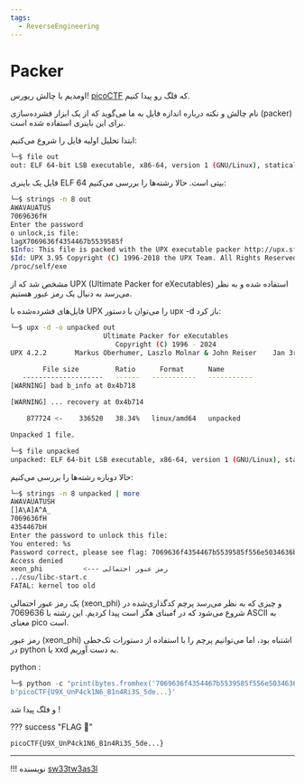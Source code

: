 ```yaml
---
tags:
  - ReverseEngineering
---
```

# Packer

 اومدیم با چالش ریورس!
 [picoCTF](https://play.picoctf.org/practice/challenge/421) 
 که فلگ رو پیدا کنیم.

نام چالش و نکته درباره اندازه فایل به ما می‌گوید که از یک ابزار فشرده‌سازی (packer) برای این باینری استفاده شده است.

ابتدا تحلیل اولیه فایل را شروع می‌کنیم:
``` sh
└─$ file out            
out: ELF 64-bit LSB executable, x86-64, version 1 (GNU/Linux), statically linked, no section header
```

فایل یک باینری ELF 64 بیتی است. حالا رشته‌ها را بررسی می‌کنیم:
``` sh
└─$ strings -n 8 out
AWAVAUATUS
7069636fH
Enter the password
o unlock,is file: 
lagX7069636f4354467b5539585f
$Info: This file is packed with the UPX executable packer http://upx.sf.net $
$Id: UPX 3.95 Copyright (C) 1996-2018 the UPX Team. All Rights Reserved. $
/proc/self/exe
```

مشخص شد که از UPX (Ultimate Packer for eXecutables) استفاده شده و به نظر می‌رسد به دنبال یک رمز عبور هستیم.

فایل‌های فشرده‌شده با UPX را می‌توان با دستور upx -d باز کرد:
``` sh
└─$ upx -d -o unpacked out   
                       Ultimate Packer for eXecutables
                          Copyright (C) 1996 - 2024
UPX 4.2.2       Markus Oberhumer, Laszlo Molnar & John Reiser    Jan 3rd 2024

        File size         Ratio      Format      Name
   --------------------   ------   -----------   -----------
[WARNING] bad b_info at 0x4b718

[WARNING] ... recovery at 0x4b714

    877724 <-    336520   38.34%   linux/amd64   unpacked

Unpacked 1 file.

└─$ file unpacked       
unpacked: ELF 64-bit LSB executable, x86-64, version 1 (GNU/Linux), statically linked, BuildID[sha1]=2e06e54daad34a6d4b0c7ef71b3e1ce17ffbf6db, for GNU/Linux 3.2.0, not stripped
```

حالا دوباره رشته‌ها را بررسی می‌کنیم:
``` sh
└─$ strings -n 8 unpacked | more     
AWAVAUATUSH
[]A\A]A^A_
7069636fH
4354467bH
Enter the password to unlock this file: 
You entered: %s
Password correct, please see flag: 7069636f4354467b5539585f556e5034636b314e365f42316e34526933535f65313930633366337d
Access denied
xeon_phi          <--- رمز عبور احتمالی
../csu/libc-start.c
FATAL: kernel too old
```

یک رمز عبور احتمالی (xeon_phi) و چیزی که به نظر می‌رسد پرچم کدگذاری‌شده در مبنای هگز است پیدا کردیم. این رشته با 7069636f شروع می‌شود که در ASCII به معنای pico است.

رمز عبور (xeon_phi) اشتباه بود، اما می‌توانیم پرچم را با استفاده از دستورات تک‌خطی در python یا xxd به دست آوریم.

python :

``` py
└─$ python -c "print(bytes.fromhex('7069636f4354467b5539585f556e5034636b314e365f42316e34526933535f65313930633366337d'))"
b'picoCTF{U9X_UnP4ck1N6_B1n4Ri3S_5de...}'
```

و فلگ پیدا شد !

??? success "FLAG :triangular_flag_on_post:"
    <div dir="ltr">`picoCTF{U9X_UnP4ck1N6_B1n4Ri3S_5de...}`</div>

--- 

!!! نویسنده
    [sw33tw3as3l](https://github.com/sw33tw3as3l)
